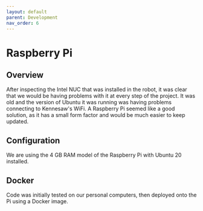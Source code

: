 ```yaml
---
layout: default
parent: Development
nav_order: 6
---
```


# Raspberry Pi

## Overview
After inspecting the Intel NUC that was installed in the robot, it was clear that we would be having problems with it at every step of the project.
It was old and the version of Ubuntu it was running was having problems connecting to Kennesaw's WiFi.
A Raspberry Pi seemed like a good solution, as it has a small form factor and would be much easier to keep updated.

## Configuration
We are using the 4 GB RAM model of the Raspberry Pi with Ubuntu 20 installed.

## Docker
Code was initially tested on our personal computers, then deployed onto the Pi using a Docker image.

